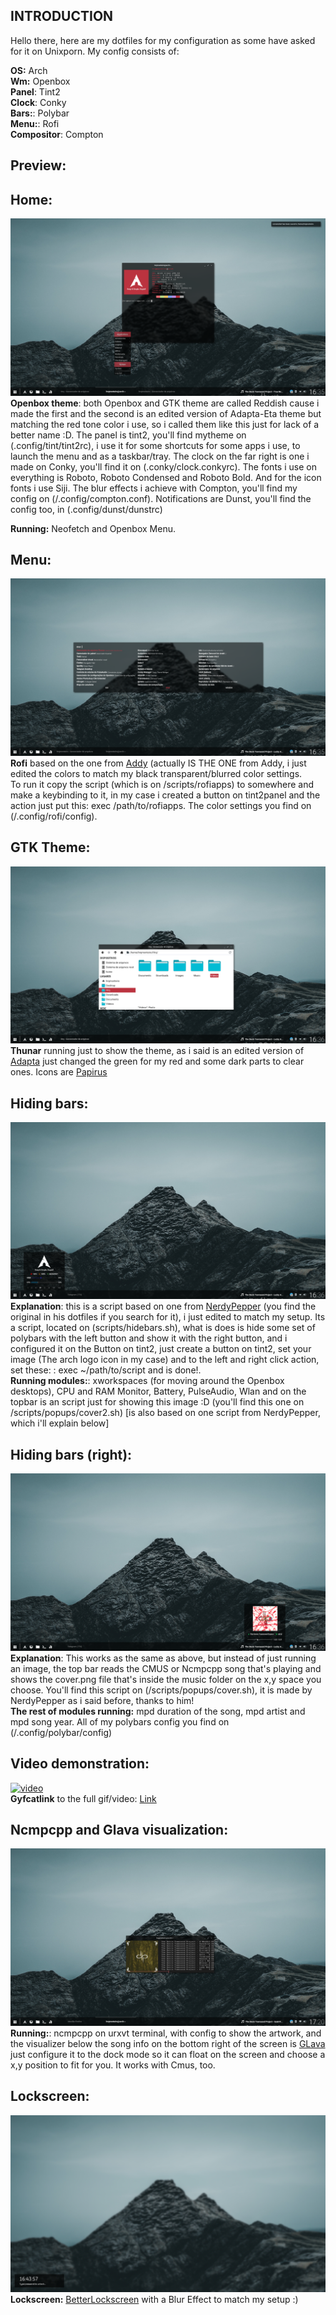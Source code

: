 ## INTRODUCTION

Hello there, here are my dotfiles for my configuration as some have asked for it on Unixporn. My config consists of:  

**OS:** Arch  
**Wm:** Openbox  
**Panel**: Tint2  
**Clock**: Conky  
**Bars:**: Polybar  
**Menu:**: Rofi  
**Compositor**: Compton  

## Preview:

## Home:   
![home](https://raw.githubusercontent.com/hrqmonteiro/openbox-dotfiles/master/2018-07-17-163501_1920x1080_scrot.png)  
**Openbox theme**: both Openbox and GTK theme are called Reddish cause i made the first and the second is an edited version of Adapta-Eta theme but matching the red tone color i use, so i called them like this just for lack of a better name :D. The panel is tint2, you'll find mytheme on (.config/tint/tint2rc), i use it for some shortcuts for some apps i use, to launch the menu and as a taskbar/tray. The clock on the far right is one i made on Conky, you'll find it on (.conky/clock.conkyrc). The fonts i use on everything is Roboto, Roboto Condensed and Roboto Bold. And for the icon fonts i use Siji. The blur effects i achieve with Compton, you'll find my config on (/.config/compton.conf). Notifications are Dunst, you'll find the config too, in (.config/dunst/dunstrc)  

**Running:** Neofetch and Openbox Menu.  

## Menu:  
![menu](https://raw.githubusercontent.com/hrqmonteiro/openbox-dotfiles/master/2018-07-17-163549_1920x1080_scrot.png)  
**Rofi** based on the one from [Addy](https://github.com/addy-dclxvi) (actually IS THE ONE from Addy, i just edited the colors to match my black transparent/blurred color settings.  
To run it copy the script (which is on /scripts/rofiapps) to somewhere and make a keybinding to it, in my case i created a button on tint2panel and the action just put this: exec /path/to/rofiapps. The color settings you find on (/.config/rofi/config).  

## GTK Theme:  
![gtk](https://raw.githubusercontent.com/hrqmonteiro/openbox-dotfiles/master/2018-07-17-163626_1920x1080_scrot.png)  
**Thunar** running just to show the theme, as i said is an edited version of [Adapta](https://github.com/adapta-project/adapta-gtk-theme) just changed the green for my red and some dark parts to clear ones. Icons are [Papirus](https://github.com/PapirusDevelopmentTeam/papirus-icon-theme)

## Hiding bars:  
![bar](https://raw.githubusercontent.com/hrqmonteiro/openbox-dotfiles/master/2018-07-17-163637_1920x1080_scrot.png)  
**Explanation**: this is a script based on one from [NerdyPepper](https://github.com/nerdypepper/dotfiles) (you find the original in his dotfiles if you search for it), i just edited to match my setup. Its a script, located on (scripts/hidebars.sh), what is does is hide some set of polybars with the left button and show it with the right button, and i configured it on the Button on tint2, just create a button on tint2, set your image (The arch logo icon in my case) and  to the left and right click action, set these: : exec ~/path/to/script and is done!.  
**Running modules:**: xworkspaces (for moving around the Openbox desktops), CPU and RAM Monitor, Battery, PulseAudio, Wlan and on the topbar is an script just for showing this image :D (you'll find this one on /scripts/popups/cover2.sh) [is also based on one script from NerdyPepper, which i'll explain below]  

## Hiding bars (right):  
![bar-2](https://raw.githubusercontent.com/hrqmonteiro/openbox-dotfiles/master/2018-07-17-163649_1920x1080_scrot.png)  
**Explanation**: This works as the same as above, but instead of just running an image, the top bar reads the CMUS or Ncmpcpp song that's playing and shows the cover.png file that's inside the music folder on the x,y space you choose. You'll find this script on (/scripts/popups/cover.sh), it is made by NerdyPepper as i said before, thanks to him!  
**The rest of modules running:** mpd duration of the song, mpd artist and mpd song year. All of my polybars config you find on (/.config/polybar/config)  

## Video demonstration:  
<a href="https://gfycat.com/VengefulSpanishGoldfish"><img src="https://thumbs.gfycat.com/VengefulSpanishGoldfish-size_restricted.gif" title ="video"/></a>  
**Gyfcatlink** to the full gif/video: [Link](https://gfycat.com/VengefulSpanishGoldfish)

## Ncmpcpp and Glava visualization:  
![ncmpcpp](https://raw.githubusercontent.com/hrqmonteiro/openbox-dotfiles/master/2018-07-17-172041_1920x1080_scrot.png)  
**Running:**: ncmpcpp on urxvt terminal, with config to show the artwork, and the visualizer below the song info on the bottom right of the screen is [GLava](https://github.com/wacossusca34/glava) just configure it to the dock mode so it can float on the screen and choose a x,y position to fit for you. It works with Cmus, too.  

## Lockscreen:
![lockscreen](https://raw.githubusercontent.com/hrqmonteiro/openbox-dotfiles/master/2018-07-17-164357_1920x1080_scrot.png)  
**Lockscreen:** [BetterLockscreen](https://github.com/pavanjadhaw/betterlockscreen) with a Blur Effect to match my setup :)
